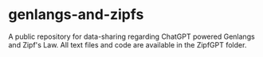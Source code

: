 # genlangs-and-zipfs
A public repository for data-sharing regarding ChatGPT powered Genlangs and Zipf's Law. All text files and code are available in the ZipfGPT folder.
